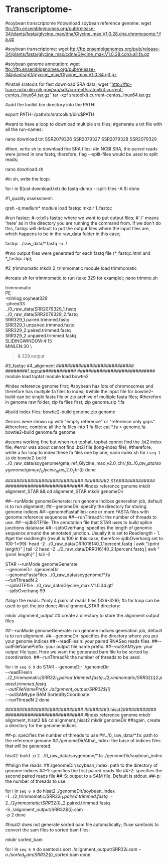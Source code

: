 # Transcriptome-

#soybean transcriptome 
#download soybean reference genome:
wget ftp://ftp.ensemblgenomes.org/pub/release-34/plants/fasta/glycine_max/dna/Glycine_max.V1.0.28.dna.chromosome.*.fa.gz

#soybean transcriptome:
wget ftp://ftp.ensemblgenomes.org/pub/release-34/plants/fasta/glycine_max/cdna/Glycine_max.V1.0.28.cdna.all.fa.gz

#soybean genome annotation:
wget ftp://ftp.ensemblgenomes.org/pub/release-34/plants/gtf/glycine_max/Glycine_max.V1.0.34.gtf.gz

#install sratools for fast download SRA data;
wget "http://ftp-trace.ncbi.nlm.nih.gov/sra/sdk/current/sratoolkit.current-centos_linux64.tar.gz"
tar -xzf sratoolkit.current-centos_linux64.tar.gz

#add the toolkit bin directory into the PATH:

export PATH=/path/to/sratoolkit/bin:$PATH

#want to have a loop to download multiple sra files;
#generate a txt file with all the run-names:

nano download.txt
SSR2079326
SSR2079327
SSR2079328
SSR2079329

#then, write sh to download the SRA files:
#in NCBI SRA, the paired reads were joined in one fastq, therefore, flag --split-files would be used to split reads;

nano download.sh

#in sh, write the loop:

for i in $(cat download.txt)
do
 fastq-dump --split-files -A $i
done


#1_quality assessment:

qrsh -q medium*
module load fastqc
mkdir 1_fastqc

#run fastqc:
#-o:tells fastqc where we want to put output files;
#'./' means 'here' as in the directory you are running the command from. If we don't do this, fastqc will default to put the output files where the input files are, which happens to be in the raw_data folder in this case;

fastqc ../raw_data/*.fastq -o ./

#two output files were generated for each fastq file (*_fastqc.html and *_fastqc.zip);


#2_trimmomatic
mkdir 2_trimmomatic
module load trimmomatic

#create sh for trimmomatic to run (take 329 for example);
nano trimmo.sh

trimmomatic \
PE \
-trimlog soyheat329 \
-phred33 \
../0_raw_data/SRR2079329_1.fastq \
../0_raw_data/SRR2079329_2.fastq \
SRR329_1.paired.trimmed.fastq \
SRR329_1.unpaired.trimmed.fastq \
SRR329_2.paired.trimmed.fastq \
SRR329_2.unpaired.trimmed.fastq \
SLIDINGWINDOW:4:15 \
MINLEN:30 \
>& 329.output

#3_fastqc
#4_alignment
############################
########1.toptat############
############################
module load toptat
module load bowtie2

#index reference genome first;
#soybean has lots of chromosomes and therefore has multiple fa files to index;
#while the input file for bowtie2-build can be single fasta file or zip archive of multiple fasta files;
#therefore in genome raw folder, zip fa files first;
zip genome.zip *.fa

#build index files:
bowtie2-build genome.zip genome

#errors were shown up with "empty reference" or "reference only gaps"
#therefore, combine all the fa files into 1 fa file:
cat *.fa > genome.fa
bowtie2-build genome.fa genome

#seems working fine but when run tophat, tophat cannot find the .bt2 index file;
#error was about cannot find .bt2l file (long-index file);
#therefore, white a for loop to index these fa files one by one;
nano index.sh
for i `seq 1 20`
do 
 bowtie2-build ../0_raw_data/soygenome/gma_ref_Glycine_max_v2.0_chr${i}.fa ../0_raw_data/soygenome/gma_ref_Glycine_max_v2.0_chr${i}
done



############################
########2.STAR############
############################
#Index reference genome
mkdir alignment_STAR && cd alignment_STAR
mkdir genomeDir

##--runMode genomeGenerate: run genome indices generation job, default is to run alignment;
##--genomeDir: specify the directory for storing genome indices
##--genomeFastaFiles: one or more FASTA files with genome reference sequences
##--runThreadN: the number of threads to use.
##--sjdbGTFfile: The annotation file that STAR uses to build splice junctions database
##--sjdbOverhang: specifies the length of genomic sequence around the annotated junction. Usually it is set to Readlength - 1.
#get the readlength (result is 100 in this case, therefore sjdbOverhang set to 100-1=99):
head -2 ../0_raw_data/DRR016140_1.1percent.fastq | awk "{print length}" | tail -2
head -2 ../0_raw_data/DRR016140_2.1percent.fastq | awk "{print length}" | tail -2

STAR --runMode genomeGenerate \
    --genomeDir ./genomeDir \
    --genomeFastaFiles ../0_raw_data/soygenome/*.fa \
    --runThreadN 2 \
    --sjdbGTFfile ../0_raw_data/Glycine_max.V1.0.34.gtf \
    --sjdbOverhang 99

#align the reads:
#only 4 pairs of reads files (326-329);
#a for loop can be used to get the job done;
#in alignment_STAR directory:

mkdir alignment_output          ## create a directory to store the alignment output files

##--runMode genomeGenerate: run genome indices generation job, default is to run alignment.
##--genomeDir: specifies the directory where you put your genome indices
##--readFilesIn: your paired RNASeq reads files.
##--outFileNamePrefix: your output file name prefix.
##--outSAMtype: your output file type. Here we want the generated bam file to be sorted by coordination.
##--runThreadN: the number of threads to be used.

for i in `seq 6 9`
do
 STAR --genomeDir ./genomeDir \
      --readFilesIn ../2_trimmomatic/SRR32${i}_1.paired.trimmed.fastq ../2_trimmomatic/SRR32${i}_2.paired.trimmed.fastq \
      --outFileNamePrefix ./alignment_output/SRR32${i}_  \
      --outSAMtype BAM SortedByCoordinate     \
      --runThreadN 2
done

############################
########3.hisat2############
############################
#Index reference genome
mkdir alignment_hisat2 && cd alignment_hisat2
mkdir genomeDir          ##again, create a directory for the genome indices

##-p: specifies the number of threads to use
##../0_raw_data/*.fa: path to the reference genome
##./genomeDir/Athal_index: the base of indices files that will be generated.

hisat2-build -p 2 ../0_raw_data/soygenome/*.fa ./genomeDir/soybean_index

##align the reads:
##./genomeDir/soybean_index: path to the directory of genome indices
##-1: specifies the first paired reads file
##-2: specifies the second paired reads file
##-S: output to a SAM file. Default is stdout.
##-p: the number of threads to use.

for i in `seq 6 9`
do
 hisat2 ./genomeDir/soybean_index \
 -1 ../2_trimmomatic/SRR32${i}_1.paired.trimmed.fastq \
 -2 ../2_trimmomatic/SRR32${i}_2.paired.trimmed.fastq \
 -S ./alignment_output/SRR32${i}.sam \
 -p 2
done

#hisat2 does not generate sorted bam file automatically;
#use samtools to convert the sam files to sorted bam files;

mkdir sorted_bam

for i in `seq 6 9`
do
 samtools sort ./alignment_output/SRR32${i}.sam -o ./sorted_bam/SRR32${i}_sorted.bam
done







